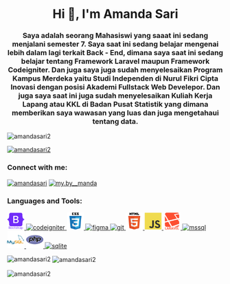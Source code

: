 <h1 align="center">Hi 👋, I'm Amanda Sari</h1>
<h3 align="center">Saya adalah seorang Mahasiswi yang saaat ini sedang menjalani semester 7. Saya saat ini sedang belajar mengenai lebih dalam lagi terkait Back - End, dimana saya saat ini sedang belajar tentang Framework Laravel maupun Framework Codeigniter. Dan juga saya juga sudah menyelesaikan Program Kampus Merdeka yaitu Studi Independen di Nurul Fikri Cipta Inovasi dengan posisi Akademi Fullstack Web Develepor. Dan juga saya saat ini juga sudah menyelesaikan Kuliah Kerja Lapang atau KKL di Badan Pusat Statistik yang dimana memberikan saya wawasan yang luas dan juga mengetahaui tentang data.</h3>

<p align="left"> <img src="https://komarev.com/ghpvc/?username=amandasari2&label=Profile%20views&color=0e75b6&style=flat" alt="amandasari2" /> </p>

<p align="left"> <a href="https://github.com/ryo-ma/github-profile-trophy"><img src="https://github-profile-trophy.vercel.app/?username=amandasari2" alt="amandasari2" /></a> </p>

<h3 align="left">Connect with me:</h3>
<p align="left">
<a href="https://linkedin.com/in/amandasari" target="blank"><img align="center" src="https://raw.githubusercontent.com/rahuldkjain/github-profile-readme-generator/master/src/images/icons/Social/linked-in-alt.svg" alt="amandasari" height="30" width="40" /></a>
<a href="https://instagram.com/my.by__manda" target="blank"><img align="center" src="https://raw.githubusercontent.com/rahuldkjain/github-profile-readme-generator/master/src/images/icons/Social/instagram.svg" alt="my.by__manda" height="30" width="40" /></a>
</p>

<h3 align="left">Languages and Tools:</h3>
<p align="left"> <a href="https://getbootstrap.com" target="_blank" rel="noreferrer"> <img src="https://raw.githubusercontent.com/devicons/devicon/master/icons/bootstrap/bootstrap-plain-wordmark.svg" alt="bootstrap" width="40" height="40"/> </a> <a href="https://codeigniter.com" target="_blank" rel="noreferrer"> <img src="https://cdn.worldvectorlogo.com/logos/codeigniter.svg" alt="codeigniter" width="40" height="40"/> </a> <a href="https://www.w3schools.com/css/" target="_blank" rel="noreferrer"> <img src="https://raw.githubusercontent.com/devicons/devicon/master/icons/css3/css3-original-wordmark.svg" alt="css3" width="40" height="40"/> </a> <a href="https://www.figma.com/" target="_blank" rel="noreferrer"> <img src="https://www.vectorlogo.zone/logos/figma/figma-icon.svg" alt="figma" width="40" height="40"/> </a> <a href="https://git-scm.com/" target="_blank" rel="noreferrer"> <img src="https://www.vectorlogo.zone/logos/git-scm/git-scm-icon.svg" alt="git" width="40" height="40"/> </a> <a href="https://www.w3.org/html/" target="_blank" rel="noreferrer"> <img src="https://raw.githubusercontent.com/devicons/devicon/master/icons/html5/html5-original-wordmark.svg" alt="html5" width="40" height="40"/> </a> <a href="https://developer.mozilla.org/en-US/docs/Web/JavaScript" target="_blank" rel="noreferrer"> <img src="https://raw.githubusercontent.com/devicons/devicon/master/icons/javascript/javascript-original.svg" alt="javascript" width="40" height="40"/> </a> <a href="https://laravel.com/" target="_blank" rel="noreferrer"> <img src="https://raw.githubusercontent.com/devicons/devicon/master/icons/laravel/laravel-plain-wordmark.svg" alt="laravel" width="40" height="40"/> </a> <a href="https://www.microsoft.com/en-us/sql-server" target="_blank" rel="noreferrer"> <img src="https://www.svgrepo.com/show/303229/microsoft-sql-server-logo.svg" alt="mssql" width="40" height="40"/> </a> <a href="https://www.mysql.com/" target="_blank" rel="noreferrer"> <img src="https://raw.githubusercontent.com/devicons/devicon/master/icons/mysql/mysql-original-wordmark.svg" alt="mysql" width="40" height="40"/> </a> <a href="https://www.php.net" target="_blank" rel="noreferrer"> <img src="https://raw.githubusercontent.com/devicons/devicon/master/icons/php/php-original.svg" alt="php" width="40" height="40"/> </a> <a href="https://www.sqlite.org/" target="_blank" rel="noreferrer"> <img src="https://www.vectorlogo.zone/logos/sqlite/sqlite-icon.svg" alt="sqlite" width="40" height="40"/> </a> </p>

<p><img align="left" src="https://github-readme-stats.vercel.app/api/top-langs?username=amandasari2&show_icons=true&locale=en&layout=compact" alt="amandasari2" /></p>

<p>&nbsp;<img align="center" src="https://github-readme-stats.vercel.app/api?username=amandasari2&show_icons=true&locale=en" alt="amandasari2" /></p>

<p><img align="center" src="https://github-readme-streak-stats.herokuapp.com/?user=amandasari2&" alt="amandasari2" /></p>

